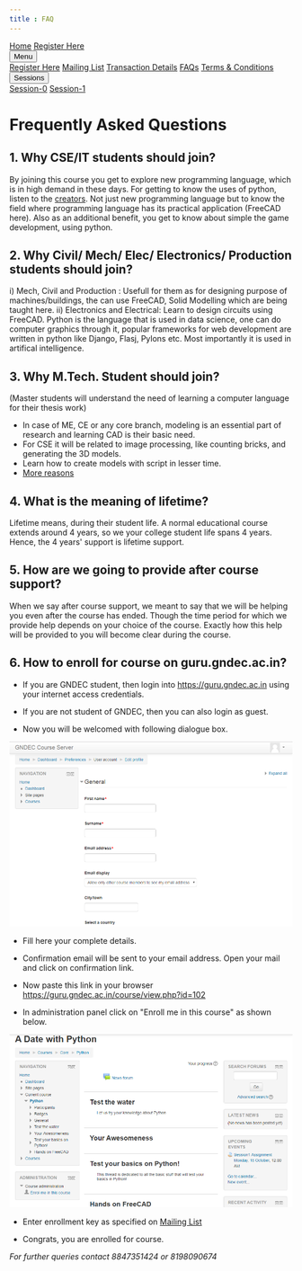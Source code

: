 ```yaml
---
title : FAQ
---
```


<link rel = "stylesheet" href = "style/intro.css">

<link rel = "stylesheet" href = "https://www.w3schools.com/w3css/4/w3.css">

<div class="w3-bar w3-light-grey">
<a href="https://greatdevelopers.github.io/ScriptCAD" class="w3-bar-item w3-button">Home</a>
<a href="https://goo.gl/forms/YeDk8IqOeDLKQOtB2" class="w3-bar-item w3-button" target="_blank">Register Here</a>
<div class="w3-dropdown-hover">
<button class="w3-button">Menu</button>
<div class="w3-dropdown-content w3-bar-block w3-card-4">
<a href="https://goo.gl/forms/YeDk8IqOeDLKQOtB2" class="w3-bar-item w3-button" target="_blank">Register Here</a>
<a href="https://groups.google.com/forum/#!forum/greatbim" class="w3-bar-item w3-button" target="_blank">Mailing List</a>
<a href="https://greatdevelopers.github.io/ScriptCAD/Payment.html" class="w3-bar-item w3-button">Transaction Details</a>
<a href="https://greatdevelopers.github.io/ScriptCAD/FAQ.html" class="w3-bar-item w3-button">FAQs</a>
<a href="https://greatdevelopers.github.io/ScriptCAD/Terms.html" class="w3-bar-item w3-button">Terms & Conditions</a>
</div>
</div>

<div class="w3-dropdown-hover">
<button class="w3-button">Sessions</button>
<div class="w3-dropdown-content w3-bar-block w3-card-4">
<a href="https://greatdevelopers.github.io/ScriptCAD/Session0/Session0.html" class="w3-bar-item w3-button">Session-0</a>
<a href="https://greatdevelopers.github.io/ScriptCAD/Bishop_Tutorial.html" class="w3-bar-item w3-button">Session-1</a>
</div>
</div>

</div>


# Frequently Asked Questions

## 1. Why CSE/IT students should join?


By joining this course you get to explore new programming language, which is in high demand in these days.
For getting to know the uses of python, listen to the [creators](https://www.python.org/about/apps).
Not just new programming language but to know the field where programming language has its practical application (FreeCAD here).
Also as an additional benefit, you get to know about simple the game development, using python.

## 2.  Why Civil/ Mech/ Elec/ Electronics/ Production students should join?


i) Mech, Civil and Production : Usefull for them as for designing purpose of machines/buildings, the can use FreeCAD, Solid Modelling which are being taught here.
ii) Electronics and Electrical: Learn to design circuits using FreeCAD.
Python is the language that is used in data science, one can do computer graphics through it, popular frameworks for web development are written in python like Django, Flasj, Pylons etc. Most importantly it is used in artifical intelligence.

## 3. Why M.Tech. Student should join?


(Master students will understand the need of learning a computer language for their thesis work)
- In case of ME, CE or any core branch, modeling is an essential part of research and learning CAD is their basic need.
- For CSE it will be related to image processing, like counting bricks, and generating the 3D models.
- Learn how to create models with script in lesser time.
- [More reasons](https://www.stat.washington.edu/~hoytak/blog/whypython.html)

## 4. What is the meaning of lifetime?


Lifetime means, during their student life. 
A normal educational course extends around 4 years, so we your college student life spans 4 years.
Hence, the 4 years' support is lifetime support.

## 5. How are we going to provide after course support?

When we say after course support, we meant to say that we will be helping you even after the course has ended.
Though the time period for which we provide help depends on your choice of the course.
Exactly how this help will be provided to you will become clear during the course.

## 6. How to enroll for course on guru.gndec.ac.in?

* If you are GNDEC student, then login into https://guru.gndec.ac.in using your internet access credentials.

* If you are not student of GNDEC, then you can also login as guest.

* Now you will be welcomed with following dialogue box.

![](images/Enroll1.PNG)

* Fill here your complete details.

* Confirmation email will be sent to your email address. Open your mail and click on confirmation link. 

* Now paste this link in your browser https://guru.gndec.ac.in/course/view.php?id=102 

* In administration panel click on "Enroll me in this course" as shown below.

![](images/Enroll2.PNG)

* Enter enrollment key as specified on [Mailing List](https://groups.google.com/forum/#!forum/greatbim)

* Congrats, you are enrolled for course.


*For further queries contact 8847351424 or 8198090674*
